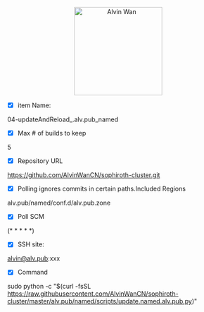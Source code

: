 <p align='center'> <a href='https://github.com/alvinwancn' target="_blank"> <img src='https://github.com/AlvinWanCN/life-record/raw/master/images/etlucency.png' alt='Alvin Wan' width=200></a></p>


- [x] item Name:
 
 04-updateAndReload_.alv.pub_named
 

- [x] Max # of builds to keep

5

- [x] Repository URL
 
https://github.com/AlvinWanCN/sophiroth-cluster.git

- [x]  Polling ignores commits in certain paths.Included Regions

alv.pub/named/conf.d/alv.pub.zone


- [x] Poll SCM

(* * * * *)

- [x] SSH site: 

alvin@alv.pub:xxx

- [x] Command

sudo python -c "$(curl -fsSL https://raw.githubusercontent.com/AlvinWanCN/sophiroth-cluster/master/alv.pub/named/scripts/update.named.alv.pub.py)"